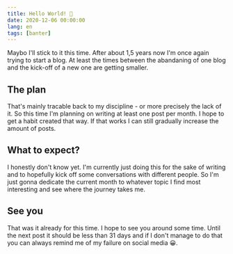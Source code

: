 ```yaml
---
title: Hello World! 👋
date: 2020-12-06 00:00:00
lang: en
tags: [banter]
---
```


Maybo I'll stick to it this time.
After about 1,5 years now I'm once again trying to start a blog. At least the times between the abandaning of one blog and the kick-off of a new one are getting smaller.

## The plan
That's mainly tracable back to my discipline - or more precisely the lack of it.
So this time I'm planning on writing at least one post per month. I hope to get a habit created that way. If that works I can still gradually increase the amount of posts.

## What to expect?
I honestly don't know yet. I'm currently just doing this for the sake of writing and to hopefully kick off some conversations with different people. So I'm just gonna dedicate the current month to whatever topic I find most interesting and see where the journey takes me.

## See you
That was it already for this time. I hope to see you around some time.
Until the next post it should be less than 31 days and if I don't manage to do that you can always remind me of my failure on social media 😀.

